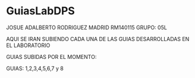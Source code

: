 # GuiasLabDPS

JOSUE ADALBERTO RODRIGUEZ MADRID RM140115
GRUPO: 05L

AQUI SE IRAN SUBIENDO CADA UNA DE LAS GUIAS DESARROLLADAS EN EL LABORATORIO

GUIAS SUBIDAS POR EL MOMENTO:

GUIAS: 1,2,3,4,5,6,7 y 8
